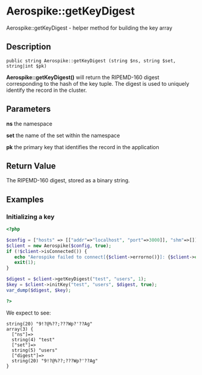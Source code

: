 
# Aerospike::getKeyDigest

Aerospike::getKeyDigest - helper method for building the key array

## Description

```
public string Aerospike::getKeyDigest (string $ns, string $set, string|int $pk)
```

**Aerospike::getKeyDigest()** will return the RIPEMD-160 digest corresponding to
the hash of the key tuple. The digest is used to uniquely identify the record in
the cluster.

## Parameters

**ns** the namespace

**set** the name of the set within the namespace

**pk** the primary key that identifies the record in the application

## Return Value

The RIPEMD-160 digest, stored as a binary string.

## Examples

### Initializing a key
```php
<?php

$config = ["hosts" => [["addr"=>"localhost", "port"=>3000]], "shm"=>[]];
$client = new Aerospike($config, true);
if (!$client->isConnected()) {
   echo "Aerospike failed to connect[{$client->errorno()}]: {$client->error()}\n";
   exit(1);
}

$digest = $client->getKeyDigest("test", "users", 1);
$key = $client->initKey("test", "users", $digest, true);
var_dump($digest, $key);

?>
```

We expect to see:

```
string(20) "9!?@%??;???Wp?'??Ag"
array(3) {
  ["ns"]=>
  string(4) "test"
  ["set"]=>
  string(5) "users"
  ["digest"]=>
  string(20) "9!?@%??;???Wp?'??Ag"
}
```

